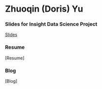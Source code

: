 # Zhuoqin (Doris) Yu 

### Slides for Insight Data Science Project
[Slides](https://goo.gl/bWNycS)

### Resume
[Resume]

### Blog
[Blog]

